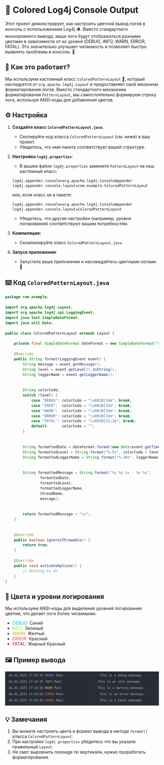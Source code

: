 # 🌈 Colored Log4j Console Output 

Этот проект демонстрирует, как настроить цветной вывод логов в консоль с использованием Log4j 🪵.  Вместо стандартного монохромного вывода, ваши логи будут отображаться разными цветами в зависимости от их уровня (DEBUG, INFO, WARN, ERROR, FATAL). Это значительно улучшает читаемость и позволяет быстро выявлять проблемы в консоли. 👀

## 🚀 Как это работает?

Мы используем кастомный класс `ColoredPatternLayout` 🎨, который наследуется от `org.apache.log4j.Layout` и предоставляет свой механизм форматирования логов. Вместо стандартного механизма форматирования `PatternLayout`, мы самостоятельно формируем строку лога, используя ANSI-коды для добавления цветов.

## ⚙️ Настройка

1.  **Создайте класс `ColoredPatternLayout.java`**:
    *   Скопируйте код класса `ColoredPatternLayout` (см. ниже) в ваш проект.
    *   Убедитесь, что имя пакета соответствует вашей структуре.

2.  **Настройка `log4j.properties`**:
    *   В вашем файле `log4j.properties` замените `PatternLayout` на наш кастомный класс:

    ```properties
    log4j.appender.console=org.apache.log4j.ConsoleAppender
    log4j.appender.console.layout=com.example.ColoredPatternLayout
    ```
       или, если класс не в пакете:

     ```properties
    log4j.appender.console=org.apache.log4j.ConsoleAppender
    log4j.appender.console.layout=ColoredPatternLayout
    ```
    *   Убедитесь, что другие настройки (например, уровни логирования) соответствуют вашим потребностям.

3. **Компиляция:**
    * Скомпилируйте класс `ColoredPatternLayout.java`

4.  **Запуск приложения**:
    * Запустите ваше приложение и наслаждайтесь цветными логами. 🎉

## ⌨️ Код `ColoredPatternLayout.java`

```java
package com.example;

import org.apache.log4j.Layout;
import org.apache.log4j.spi.LoggingEvent;
import java.text.SimpleDateFormat;
import java.util.Date;

public class ColoredPatternLayout extends Layout {

    private final SimpleDateFormat dateFormat = new SimpleDateFormat("dd.MM.yyyy HH:mm:ss,SSS");

    @Override
    public String format(LoggingEvent event) {
        String message = event.getMessage();
        String level = event.getLevel().toString();
        String loggerName = event.getLoggerName();


        String colorCode;
        switch (level) {
            case "DEBUG": colorCode = "\u001B[34m"; break;
            case "INFO":  colorCode = "\u001B[32m"; break;
            case "WARN":  colorCode = "\u001B[33m"; break;
            case "ERROR": colorCode = "\u001B[31m"; break;
            case "FATAL": colorCode = "\u001B[31;1m"; break;
            default:      colorCode = "";
        }


        String formattedDate = dateFormat.format(new Date(event.getTimeStamp()));
        String formattedLevel = String.format("%-5s", colorCode + level + "\u001B[0m");
        String formattedLoggerName = String.format("%-20s", loggerName);


        String formattedMessage = String.format("%s %s %s - %s %s",
                formattedDate,
                formattedLevel,
                formattedLoggerName,
                threadName,
                message);


        return formattedMessage + "\n";
    }


    @Override
    public boolean ignoresThrowable() {
        return true;
    }

    @Override
    public void activateOptions() {
        // Nothing to do
    }
}
```

## 🎨 Цвета и уровни логирования

Мы используем ANSI-коды для выделения уровней логирования цветом, что делает логи более читаемыми:

*   <span style="color:deepskyblue;">DEBUG:</span>  Синий
*   <span style="color:lawngreen;">INFO:</span>  Зеленый
*   <span style="color:goldenrod;">WARN:</span>  Желтый
*   <span style="color:indianred;">ERROR:</span> Красный
*   <span style="color:indianred;">**FATAL:**</span> Жирный Красный

## 🖼️ Пример вывода

![Пример вывода цветных логов](2.png)

## 💡 Замечания

1. Вы можете настроить цвета и формат вывода в методе `format()` класса `ColoredPatternLayout`.
2. При настройке `log4j.properties` убедитесь что вы указали правильный `Layout`.
3. Не смог выровнить message по вертикали, нужно проработать форматирование

